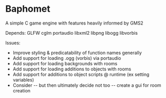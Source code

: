 # Baphomet
A simple C game engine with features heavily informed by GMS2

Depends:
GLFW
cglm
portaudio
libxml2
libpng
libogg
libvorbis

Issues:
* Improve styling & predicatability of function names generally 
* Add support for loading .ogg (vorbis) via portaudio
* Add support for loading backgrounds with rooms
* Add support for loading additions to objects with rooms
* Add support for additions to object scripts @ runtime (ex setting variables)
* Consider -- but then ultimately decide not too -- create a gui for room creation
